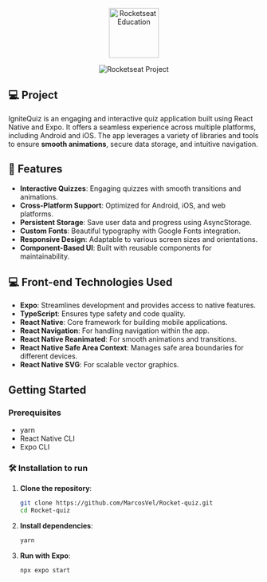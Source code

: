 <p align="center">
  <img alt="Rocketseat Education" src="https://avatars.githubusercontent.com/u/69590972?s=200&v=4" width="100px" />
</p>

<p align="center">
  <img src="https://img.shields.io/static/v1?label=Rocketseat&message=Education&color=8257e5&labelColor=202024" alt="Rocketseat Project" />
</p>

## 💻 Project

IgniteQuiz is an engaging and interactive quiz application built using React Native and Expo. It offers a seamless experience across multiple platforms, including Android and iOS. The app leverages a variety of libraries and tools to ensure **smooth animations**, secure data storage, and intuitive navigation.

## 🧐 Features

- **Interactive Quizzes**: Engaging quizzes with smooth transitions and animations.
- **Cross-Platform Support**: Optimized for Android, iOS, and web platforms.
- **Persistent Storage**: Save user data and progress using AsyncStorage.
- **Custom Fonts**: Beautiful typography with Google Fonts integration.
- **Responsive Design**: Adaptable to various screen sizes and orientations.
- **Component-Based UI**: Built with reusable components for maintainability.

## 💻 Front-end Technologies Used

- **Expo**: Streamlines development and provides access to native features.
- **TypeScript**: Ensures type safety and code quality.
- **React Native**: Core framework for building mobile applications.
- **React Navigation**: For handling navigation within the app.
- **React Native Reanimated**: For smooth animations and transitions.
- **React Native Safe Area Context**: Manages safe area boundaries for different devices.
- **React Native SVG**: For scalable vector graphics.

## Getting Started

### Prerequisites

- yarn
- React Native CLI
- Expo CLI

### 🛠️ Installation to run

1. **Clone the repository**:

   ```sh
   git clone https://github.com/MarcosVel/Rocket-quiz.git
   cd Rocket-quiz
   ```

2. **Install dependencies**:

   ```sh
   yarn
   ```

3. **Run with Expo**:
   ```sh
   npx expo start
   ```
